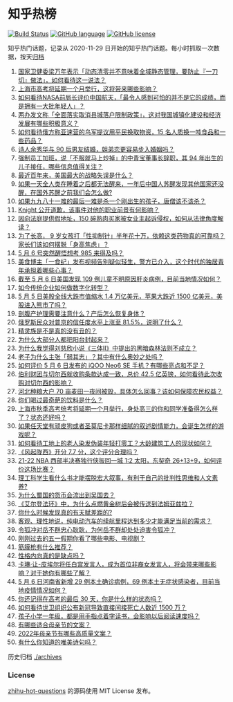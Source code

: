 # 知乎热榜
[![Build Status](https://github.com/ToWeLong/zhihu-hot-questions/workflows/CI/badge.svg)](https://github.com/ToWeLong/zhihu-hot-questions/actions)
[![GitHub language](https://img.shields.io/badge/language-golang-orange.svg)](https://golang.org/)
[![GitHub license](https://img.shields.io/github/license/ToWeLong/zhihu-hot-questions)](https://github.com/ToWeLong/zhihu-hot-questions/blob/main/LICENSE)

知乎热门话题，记录从 2020-11-29 日开始的知乎热门话题。每小时抓取一次数据，按天[归档](./archives)

<!-- BEGIN -->

1. [国家卫健委梁万年表示「动态清零并不意味着全域静态管理，要防止『一刀切』做法」，如何看待这一说法？](https://www.zhihu.com/question/531626448)
1. [上海市高考将延期一个月举行，这将带来哪些影响？](https://www.zhihu.com/question/531706565)
1. [如何看待NASA前局长评价中国航天，「最令人感到可怕的并不是它的成绩，而是拥有一大批年轻人」？](https://www.zhihu.com/question/531471974)
1. [两办发文称「全面落实取消县城落户限制政策」，这对我国城镇化建设和经济发展有哪些积极意义？](https://www.zhihu.com/question/531667505)
1. [如何看待俄方称亚速营的乌军提议用平民换取物资，15 名人质换一吨食品和一些药品？](https://www.zhihu.com/question/531494354)
1. [诗人余秀华与 90 后男友结婚，姐弟恋更容易步入婚姻吗？](https://www.zhihu.com/question/531316183)
1. [强制员工加班，说「不服就马上炒掉」的中青宝董事长辞职，其 94 年出生的儿子接任，哪些信息值得关注？](https://www.zhihu.com/question/531700011)
1. [最近百年来，美国最大的战略失误是什么？](https://www.zhihu.com/question/376036755)
1. [如果一天全人类在睡着之后都无法醒来，一年后中国人苏醒发现其他国家还没醒，在国外苏醒之前我们会怎么做?](https://www.zhihu.com/question/530983711)
1. [如果九九八十一难的最后一难是杀一个刚出生的孩子，唐僧该不该杀？](https://www.zhihu.com/question/365769184)
1. [Knight 公开道歉，该事件对他的职业前景有何影响？](https://www.zhihu.com/question/531607259)
1. [因向法庭提供假地址，150 碗熟肉买家被女业主起诉侵权，如何从法律角度解读？](https://www.zhihu.com/question/531695656)
1. [为了长高， 9 岁女孩打「性抑制针」半年花十万，依赖这类药物真的可靠吗？家长们该如何摆脱「身高焦虑」？](https://www.zhihu.com/question/531623482)
1. [5 月 6 号突然醒悟想考 985 来得及吗？](https://www.zhihu.com/question/531560732)
1. [美食博主「一食纪」发布视频告别疑似轻生，警方已介入，这个时代的独居青年承担着哪些心事？](https://www.zhihu.com/question/531604326)
1. [截至 5 月 6 日美国发现 109 例儿童不明原因肝炎病例，目前当地情况如何？](https://www.zhihu.com/question/531702615)
1. [如今传统企业如何做数字化转型？](https://www.zhihu.com/question/284299571)
1. [5 月 5 日美股全线大跌市值缩水 1.4 万亿美元，苹果大跌近 1500 亿美元，美股进入熊市了吗？](https://www.zhihu.com/question/531557583)
1. [剖腹产护理需要注意什么？产后怎么恢复身体？](https://www.zhihu.com/question/489613986)
1. [俄罗斯民众对普京的信任度水平上涨至 81.5%，说明了什么？](https://www.zhihu.com/question/531669618)
1. [精灵族是不是真的没有丑的？](https://www.zhihu.com/question/39730339)
1. [为什么大部分人都把阳台封起来？](https://www.zhihu.com/question/529922504)
1. [为什么我觉得刘慈欣小说《三体II》中提出的黑暗森林法则不成立？](https://www.zhihu.com/question/358152060)
1. [老子为什么主张「弱其志」？其中有什么奥妙之处吗？](https://www.zhihu.com/question/520144908)
1. [如何评价 5 月 6 日发布的 iQOO Neo6 SE 手机？有哪些亮点和不足？](https://www.zhihu.com/question/531650017)
1. [伯利财团与切尔西就收购条款达成一致，总价 42.5 亿英镑，如何看待此次收购对切尔西的影响？](https://www.zhihu.com/question/531703361)
1. [河北种粮大户 70 亩麦田一夜间被毁，具体怎么回事？该如何保障农民权益？](https://www.zhihu.com/question/531583778)
1. [你们喝过最奇葩的饮料是什么？](https://www.zhihu.com/question/23006945)
1. [上海市秋季高考统考将延期一个月举行，身处高三的你和同学准备得怎么样了？状态还好吗？](https://www.zhihu.com/question/531713323)
1. [如果任天堂有顽皮狗或者圣莫尼卡那样细腻的叙述剧情能力，会诞生怎样的游戏呢？](https://www.zhihu.com/question/403919170)
1. [如何看待工地上的老人染发伪装年轻打零工？大龄建筑工人的现状如何？](https://www.zhihu.com/question/531433875)
1. [《风起陇西》开分 7.7 分，这个评分合理吗？](https://www.zhihu.com/question/531360576)
1. [21-22 NBA 西部半决赛独行侠扳回一城 1:2 太阳，东契奇 26+13+9，如何评价这场比赛？](https://www.zhihu.com/question/531695925)
1. [理工科学生看什么书才能摆脱宏大叙事，有利于自己的批判性思维和人文素养?](https://www.zhihu.com/question/530106529)
1. [为什么蜀国的货币会流出到吴国去？](https://www.zhihu.com/question/530063580)
1. [《艾尔登法环》中，为什么点燃黄金树后会被传送到法姆亚兹拉？](https://www.zhihu.com/question/530619167)
1. [你什么时候发现真的有天赋差距的?](https://www.zhihu.com/question/531148965)
1. [客观、理性地说，纯电动汽车的续航里程达到多少才能满足当前的需求？](https://www.zhihu.com/question/312377833)
1. [令狐冲对岳不群忠心耿耿，为何岳不群却处处迫害令狐冲？](https://www.zhihu.com/question/531545492)
1. [刚刚过去的五一假期你看了哪些电影、电视剧？](https://www.zhihu.com/question/531420055)
1. [筋膜枪有什么推荐？](https://www.zhihu.com/question/358095647)
1. [性格内向真的是缺点吗？](https://www.zhihu.com/question/531542876)
1. [卡琳·让-皮埃尔将任白宫发言人，成为首位非裔女发言人，将会带来哪些影响？对于她你有哪些了解？](https://www.zhihu.com/question/531565771)
1. [5 月 6 日河南省新增 29 例本土确诊病例，69 例本土无症状感染者，目前当地疫情情况如何？](https://www.zhihu.com/question/531701748)
1. [你还记得在高考的最后 30 天，你是什么样的状态吗？](https://www.zhihu.com/question/529052329)
1. [如何看待世卫组织公布新冠导致直接间接死亡人数近 1500 万？](https://www.zhihu.com/question/531661596)
1. [孩子小学一年级，都是用手指点着字读书，会影响以后阅读速度吗？](https://www.zhihu.com/question/529320137)
1. [有哪些适合母亲节的文案？](https://www.zhihu.com/question/530146887)
1. [2022年母亲节有哪些高质量文案？](https://www.zhihu.com/question/529890676)
1. [有什么你知道的唯美诗句吗？](https://www.zhihu.com/question/528112354)

<!-- END -->

历史归档 [./archives](./archives)


### License
[zhihu-hot-questions](https://github.com/towelong/zhihu-hot-questions) 的源码使用 MIT License 发布。